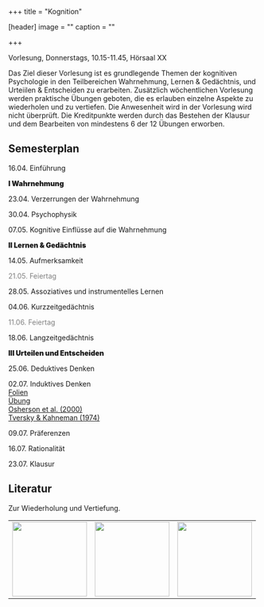 +++
title = "Kognition"

[header]
image = ""
caption = ""

+++

<link rel="stylesheet" href="https://use.fontawesome.com/releases/v5.5.0/css/all.css" integrity="sha384-B4dIYHKNBt8Bc12p+WXckhzcICo0wtJAoU8YZTY5qE0Id1GSseTk6S+L3BlXeVIU" crossorigin="anonymous">



 Vorlesung, Donnerstags, 10.15-11.45, Hörsaal XX

Das Ziel dieser Vorlesung ist es grundlegende Themen der kognitiven Psychologie in den Teilbereichen Wahrnehmung, Lernen & Gedächtnis, und Urteiilen & Entscheiden zu erarbeiten. Zusätzlich wöchentlichen Vorlesung werden praktische Übungen geboten, die es erlauben einzelne Aspekte zu wiederholen und zu vertiefen. Die Anwesenheit wird in der Vorlesung wird nicht überprüft. Die Kreditpunkte werden durch das Bestehen der Klausur und dem Bearbeiten von mindestens 6 der 12 Übungen erworben.  


## Semesterplan

16.04. Einführung<br>

<font style="font-weight:900;margin-top:20px">I Wahrnehmung</font>

23.04. Verzerrungen der Wahrnehmung<br>

30.04. Psychophysik<br>

07.05. Kognitive Einflüsse auf die Wahrnehmung<br>

<font style="font-weight:900;margin-top:20px">II Lernen & Gedächtnis</font>

14.05. Aufmerksamkeit<br>

<font style='color:grey'>21.05. Feiertag</font><br>

28.05. Assoziatives und instrumentelles Lernen<br>

04.06. Kurzzeitgedächtnis<br>

<font style='color:grey'>11.06. Feiertag</font><br>

18.06. Langzeitgedächtnis<br>

<font style="font-weight:900;margin-top:20px">III Urteilen und Entscheiden</font>

25.06. Deduktives Denken<br>

02.07. Induktives Denken<br>
<i class="fas fa-desktop fa-sm"></i> [Folien](slides/Kognition_2020_10.pdf)<br>
<i class="fas fa-list-ul fa-sm"></i> [Übung](https://docs.google.com/forms/d/e/1FAIpQLScfIQsNO7nER757VuSGZT65O6wdPK-5xH--nwym_9XxRmxDNw/viewform?usp=sf_link)<br>
<i class="far fa-file-alt"></i> [Osherson et al. (2000)](../../literature/Kognition/OshersonEtAl1990.pdf)<br>
<i class="far fa-file-alt"></i> [Tversky & Kahneman (1974)](../../literature/Kognition/TverskyKahneman1974.pdf)<br>

09.07. Präferenzen<br>

16.07. Rationalität<br>

23.07. Klausur

## Literatur

Zur Wiederholung und Vertiefung.

<table cellspacing="0" cellpadding="0" style="border:none;bgcolor:white;width:auto">
<tr>
  <td align="left" style="bgcolor:white;">
  <a href="https://www.hogrefe.de/shop/lehrbuch-allgemeine-psychologie-76569.html"><img src="https://www.hogrefe.de/shop/media/catalog/product/cache/800x/17f82f742ffe127f42dca9de82fb58b1/9/7/9783456856063_cop_kiesel.jpg" style="height:150px"></img></a>
  </td>

  <td align="left" style="bgcolor:white">
  <a href="https://global.oup.com/academic/product/foundations-of-human-memory-9780195333244?cc=ch&lang=en&"><img src="http://global.oup.com/academic/covers/uk/pdp/9780195333244" style="height:150px"></img></a>
  </td>

  <td align="left" style="bgcolor:white">
  <a href="https://us.sagepub.com/en-us/nam/rational-choice-in-an-uncertain-world/book231783"><img src="https://us.sagepub.com/sites/default/files/upm-binaries/styles/sage_thumbnail_width_150px/feed/29296_Hastie_Rational_Choice_in_an_Uncertian_World_2ed_72ppiRGB_150pixw.jpg" style="height:150px;bgcolor:white"></img></a>
  </td>
</tr>
</table>



<!--

02.10. <br>
<i class="fas fa-desktop fa-sm"></i> [Intro to R](https://therbootcamp.github.io/BaselRBootcamp_2018July/_sessions/IntroToR/IntroToR.html)<br>
<i class="fas fa-desktop fa-sm"></i> [Objects](https://therbootcamp.github.io/BaselRBootcamp_2018July/_sessions/Objects/Objects.html)<br>
<i class="fas fa-list-ul fa-sm"></i> [Assignment](https://therbootcamp.github.io/BaselRBootcamp_2018July/_sessions/Objects/Objects_practical.html)<br>
<i class="fas fa-file-upload fa-sm"></i> [Upload](https://docs.google.com/forms/d/e/1FAIpQLSdTK6me2AtgwV-0pept3wNkv_zZ8pljYUZjmWHOS-eeuzXqBw/viewform?usp=sf_link)

09.10. Networks in R<br>
<i class="fas fa-list-ul fa-sm"></i> [Assignment](assignments/watts_strogatz.pdf)<br>
<i class="fas fa-file-upload"></i> [Upload](https://docs.google.com/forms/d/e/1FAIpQLScCp4c14J7Ii2KhVe9SEG7Lm72-oYtwqNn9PsBIboZIkmjuaw/viewform?usp=sf_link)

16.10. Back to Watts & Strogatz<br>
<i class="fas fa-list-ul fa-sm"></i> [Assignment](assignments/watts_strogatz_pt2.pdf)<br>
<i class="fas fa-file-upload fa-sm"></i> [Upload](https://docs.google.com/forms/d/e/1FAIpQLScydGyIBzQYAoEKNIUaMWyCI2svqK1kIeZoItGThE5LsWF3kw/viewform?usp=sf_link)

23.10. - No class -

30.10. Social networks<br>
<i class="far fa-file-alt"></i> [Milgram (1967)](../../literature/Networks/Milgram1967SmallWorldProblem.pdf)<br>
<i class="far fa-file-alt"></i> [Dodds et al. (2003)](../../literature/Networks/DoddsEtAl2003SmallWorldByEmail.pdf)<br>
<i class="fas fa-list-ul fa-sm  fa-sm"></i> [Assignment](https://docs.google.com/forms/d/e/1FAIpQLSdljPsCQIz5Aqh5PTO2xsstpEygAi6yQqof7Od3Ghj0Bv4ryw/viewform?usp=sf_link)

06.11. Social networks pt. 2<br>
<i class="fas fa-desktop fa-sm"></i> [PsychoNet slides](https://docs.google.com/presentation/d/1NJE3dHfchnQ7LhWdI6rLuqX7ds3_tir4n2cGnBfmP6o/edit?usp=sharing)<br>
<i class="fas fa-database fa-sm"></i> [Responses](data/psychonet_responses.RDS)<br>
<i class="fas fa-list-ul fa-sm"></i> [Assignment](assignments/psychonet.pdf)<br>
<i class="fas fa-file-upload fa-sm"></i> [Upload](https://docs.google.com/forms/d/e/1FAIpQLSeRqksaUJbT99IyvTNIePc9MBypiwrNqi264JLQS_7gy_Fb9Q/viewform?usp=sf_link)

13.11. Social networks pt. 3<br>
<i class="fas fa-database fa-sm"></i> [Responses](data/psychonet_responses.RDS)<br>
<i class="fas fa-list-ul fa-sm"></i> [Assignment](assignments/psychonet_pt2.pdf)<br>
<i class="fas fa-file-upload fa-sm"></i> [Upload](https://docs.google.com/forms/d/e/1FAIpQLSedJXd4AwlpoUcFAjAq8hoBxd-KXssnGHKIjqPG0I4aC0VAbg/viewform?usp=sf_link)

20.11. Semantic networks<br>
<i class="far fa-file-alt"></i> [Wulff et al. (in prep)](https://psyarxiv.com/s73dp/download)<br>
<i class="fas fa-list-ul fa-sm  fa-sm"></i> [Assignment](https://docs.google.com/forms/d/e/1FAIpQLSdlq8bPWR2J_j5GnEsvKbzbH-RsvRy8np7hPMVji7GR1awgsg/viewform?usp=sf_link)

27.11. - No class -

04.12. Semantic networks pt. 2<br>
<i class="fas fa-database fa-sm"></i> [Responses](data/city_edges.RDS)<br>
<i class="fas fa-list-ul fa-sm"></i> [Assignment](assignments/citynet.pdf)<br>

11.12. Clinical Networks<br>
<i class="far fa-file-alt"></i> [Borsboom & Cramer, 2013](../../literature/Networks/BorsboomCramer2013AnnualReview.pdf)

18.12. Exam

--->
